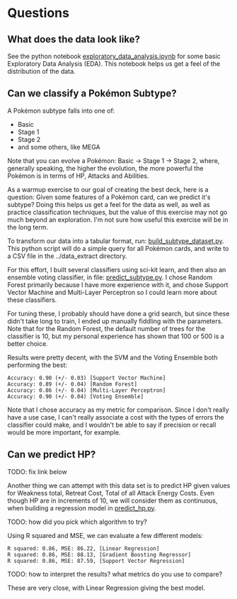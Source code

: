 # Questions

## What does the data look like?
See the python notebook [exploratory_data_analysis.ipynb](../analysis/exploratory_data_analysis.ipynb) for some basic Exploratory Data Analysis (EDA). This notebook helps us get a feel of the distribution of the data.


## Can we classify a Pokémon Subtype?

A Pokémon subtype falls into one of:

* Basic
* Stage 1
* Stage 2
* and some others, like MEGA

Note that you can evolve a Pokémon: Basic -> Stage 1 -> Stage 2, where, generally speaking, the higher the evolution, the more powerful the Pokémon is in terms of HP, Attacks and Abilities.
 
As a warmup exercise to our goal of creating the best deck, here is a question: Given some features of a Pokémon card, can we predict it's subtype? Doing this helps us get a feel for the data as well, as well as practice classification techniques, but the value of this exercise may not go much beyond an exploration. I'm not sure how useful this exercise will be in the long term.

To transform our data into a tabular format, run: [build_subtype_dataset.py](../utilities/build_subtype_dataset.py). This python script will do a simple query for all Pokémon cards, and write to a CSV file in the ../data_extract directory.

For this effort, I built several classifiers using sci-kit learn, and then also an ensemble voting classifier, in file: [predict_subtype.py](../analysis/predict_subtype.py). I chose Random Forest primarily because I have more experience with it, and chose Support Vector Machine and Multi-Layer Perceptron so I could learn more about these classifiers.

For tuning these, I probably should have done a grid search, but since these didn't take long to train, I ended up manually fiddling with the parameters. Note that for the Random Forest, the default number of trees for the classifier is 10, but my personal experience has shown that 100 or 500 is a better choice.

Results were pretty decent, with the SVM and the Voting Ensemble both performing the best:

```
Accuracy: 0.90 (+/- 0.03) [Support Vector Machine]
Accuracy: 0.89 (+/- 0.04) [Random Forest]
Accuracy: 0.86 (+/- 0.04) [Multi-Layer Perceptron]
Accuracy: 0.90 (+/- 0.04) [Voting Ensemble]
```

Note that I chose accuracy as my metric for comparison. Since I don't really have a use case, I can't really associate a cost with the types of errors the classifier could make, and I wouldn't be able to say if precision or recall would be more important, for example.

## Can we predict HP?

TODO: fix link below

Another thing we can attempt with this data set is to predict HP given values for Weakness total, Retreat Cost, Total of all Attack Energy Costs. Even though HP are in increments of 10, we will consider them as continuous, when building a regression model in [predict_hp.py](../analysis/predict_hp.py).

TODO: how did you pick which algorithm to try?

Using R squared and MSE, we can evaluate a few different models:

```
R squared: 0.86, MSE: 86.22, [Linear Regression]
R squared: 0.86, MSE: 88.13, [Gradient Boosting Regressor]
R squared: 0.86, MSE: 87.59, [Support Vector Regression]
```

TODO: how to interpret the results? what metrics do you use to compare?

These are very close, with Linear Regression giving the best model.

